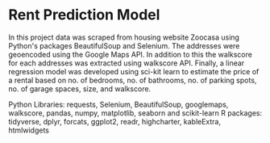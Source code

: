 # Rent Prediction Model

In this project data was scraped from housing website Zoocasa using Python's packages BeautifulSoup and Selenium. The addresses were geoencoded using the Google Maps API.
In addition to this the walkscore for each addresses was extracted using walkscore API. Finally, a linear regression model was developed using sci-kit learn to estimate the price of a rental based on no. of bedrooms, no. of bathrooms, no. of parking spots, no. of garage spaces, size, and walkscore.

Python Libraries: requests, Selenium, BeautifulSoup, googlemaps, walkscore, pandas, numpy, matplotlib, seaborn and scikit-learn
R packages: tidyverse, dplyr, forcats, ggplot2, readr, highcharter, kableExtra, htmlwidgets

